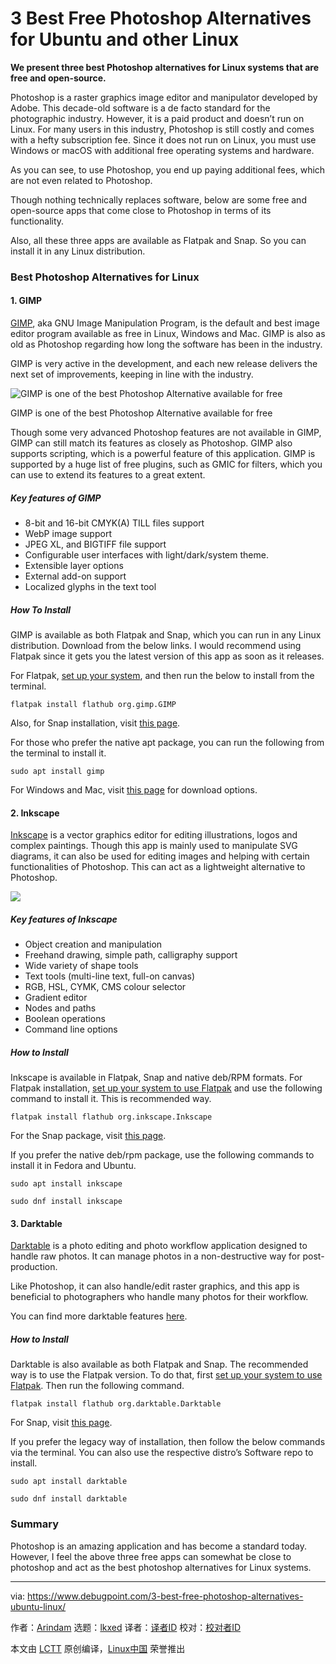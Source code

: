 [#]: subject: "3 Best Free Photoshop Alternatives for Ubuntu and other Linux"
[#]: via: "https://www.debugpoint.com/3-best-free-photoshop-alternatives-ubuntu-linux/"
[#]: author: "Arindam https://www.debugpoint.com/author/admin1/"
[#]: collector: "lkxed"
[#]: translator: " "
[#]: reviewer: " "
[#]: publisher: " "
[#]: url: " "

3 Best Free Photoshop Alternatives for Ubuntu and other Linux
======

**We present three best Photoshop alternatives for Linux systems that are free and open-source.**

Photoshop is a raster graphics image editor and manipulator developed by Adobe. This decade-old software is a de facto standard for the photographic industry. However, it is a paid product and doesn’t run on Linux. For many users in this industry, Photoshop is still costly and comes with a hefty subscription fee. Since it does not run on Linux, you must use Windows or macOS with additional free operating systems and hardware.

As you can see, to use Photoshop, you end up paying additional fees, which are not even related to Photoshop.

Though nothing technically replaces software, below are some free and open-source apps that come close to Photoshop in terms of its functionality.

Also, all these three apps are available as Flatpak and Snap. So you can install it in any Linux distribution.

### Best Photoshop Alternatives for Linux

#### 1. GIMP

[GIMP][1], aka GNU Image Manipulation Program, is the default and best image editor program available as free in Linux, Windows and Mac. GIMP is also as old as Photoshop regarding how long the software has been in the industry.

GIMP is very active in the development, and each new release delivers the next set of improvements, keeping in line with the industry.

![GIMP is one of the best Photoshop Alternative available for free][2]

GIMP is one of the best Photoshop Alternative available for free

Though some very advanced Photoshop features are not available in GIMP, GIMP can still match its features as closely as Photoshop. GIMP also supports scripting, which is a powerful feature of this application. GIMP is supported by a huge list of free plugins, such as GMIC for filters, which you can use to extend its features to a great extent.

##### Key features of GIMP

- 8-bit and 16-bit CMYK(A) TILL files support
- WebP image support
- JPEG XL, and BIGTIFF file support
- Configurable user interfaces with light/dark/system theme.
- Extensible layer options
- External add-on support
- Localized glyphs in the text tool

##### How To Install

GIMP is available as both Flatpak and Snap, which you can run in any Linux distribution. Download from the below links. I would recommend using Flatpak since it gets you the latest version of this app as soon as it releases.

For Flatpak, [set up your system][3], and then run the below to install from the terminal.

```
flatpak install flathub org.gimp.GIMP
```

Also, for Snap installation, visit [this page][4].

For those who prefer the native apt package, you can run the following from the terminal to install it.

```
sudo apt install gimp
```

For Windows and Mac, visit [this page][5] for download options.

#### 2. Inkscape

[Inkscape][6] is a vector graphics editor for editing illustrations, logos and complex paintings. Though this app is mainly used to manipulate SVG diagrams, it can also be used for editing images and helping with certain functionalities of Photoshop. This can act as a lightweight alternative to Photoshop.

![][7]

##### Key features of Inkscape

- Object creation and manipulation
- Freehand drawing, simple path, calligraphy support
- Wide variety of shape tools
- Text tools (multi-line text, full-on canvas)
- RGB, HSL, CYMK, CMS colour selector
- Gradient editor
- Nodes and paths
- Boolean operations
- Command line options

##### How to Install

Inkscape is available in Flatpak, Snap and native deb/RPM formats. For Flatpak installation, [set up your system to use Flatpak][3] and use the following command to install it. This is recommended way.

```
flatpak install flathub org.inkscape.Inkscape
```

For the Snap package, visit [this page][8].

If you prefer the native deb/rpm package, use the following commands to install it in Fedora and Ubuntu.

```
sudo apt install inkscape
```

```
sudo dnf install inkscape
```

#### 3. Darktable

[Darktable][9] is a photo editing and photo workflow application designed to handle raw photos. It can manage photos in a non-destructive way for post-production.

Like Photoshop, it can also handle/edit raster graphics, and this app is beneficial to photographers who handle many photos for their workflow.

You can find more darktable features [here][10].

##### How to Install

Darktable is also available as both Flatpak and Snap. The recommended way is to use the Flatpak version. To do that, first [set up your system to use Flatpak][3]. Then run the following command.

```
flatpak install flathub org.darktable.Darktable
```

For Snap, visit [this page][11].

If you prefer the legacy way of installation, then follow the below commands via the terminal. You can also use the respective distro’s Software repo to install.

```
sudo apt install darktable
```

```
sudo dnf install darktable
```

### Summary

Photoshop is an amazing application and has become a standard today. However, I feel the above three free apps can somewhat be close to photoshop and act as the best photoshop alternatives for Linux systems.

--------------------------------------------------------------------------------

via: https://www.debugpoint.com/3-best-free-photoshop-alternatives-ubuntu-linux/

作者：[Arindam][a]
选题：[lkxed][b]
译者：[译者ID](https://github.com/译者ID)
校对：[校对者ID](https://github.com/校对者ID)

本文由 [LCTT](https://github.com/LCTT/TranslateProject) 原创编译，[Linux中国](https://linux.cn/) 荣誉推出

[a]: https://www.debugpoint.com/author/admin1/
[b]: https://github.com/lkxed
[1]: https://www.gimp.org/
[2]: https://www.debugpoint.com/wp-content/uploads/2018/09/GIMP-is-one-of-the-best-Photoshop-Alternative-available-for-free.jpg
[3]: https://www.debugpoint.com/how-to-install-flatpak-apps-ubuntu-linux/
[4]: https://snapcraft.io/gimp
[5]: https://www.gimp.org/downloads/
[6]: https://gitlab.com/inkscape/inkscape
[7]: https://www.debugpoint.com/wp-content/uploads/2018/09/Inkscape-Running.png
[8]: https://snapcraft.io/inkscape
[9]: https://www.darktable.org/
[10]: https://www.darktable.org/about/features/
[11]: https://snapcraft.io/darktable
